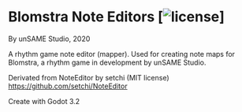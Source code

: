 # Blomstra Note Editors [![license](https://img.shields.io/badge/license-MIT-green.svg?style=flat-square)]
By unSAME Studio, 2020

A rhythm game note editor (mapper).
Used for creating note maps for Blomstra, a rhythm game in development by unSAME Studio.


Derivated from NoteEditor by setchi (MIT license)
https://github.com/setchi/NoteEditor


Create with Godot 3.2
